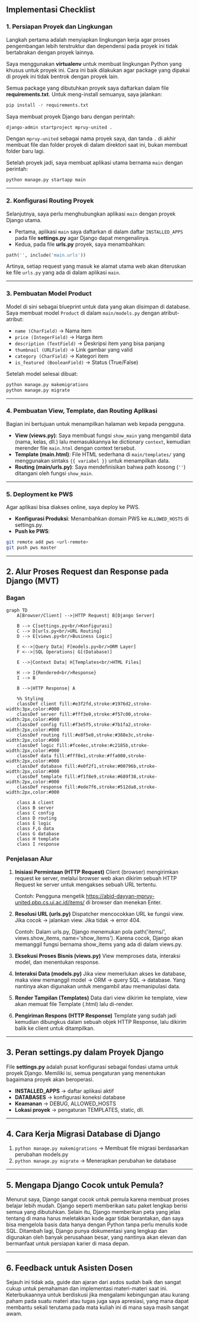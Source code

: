 ## Implementasi Checklist

### 1. Persiapan Proyek dan Lingkungan

Langkah pertama adalah menyiapkan lingkungan kerja agar proses pengembangan lebih terstruktur dan dependensi pada proyek ini tidak bertabrakan dengan proyek lainnya.

Saya menggunakan **virtualenv** untuk membuat lingkungan Python yang khusus untuk proyek ini. Cara ini baik dilakukan agar package yang dipakai di proyek ini tidak bentrok dengan proyek lain.

Semua package yang dibutuhkan proyek saya daftarkan dalam file **requirements.txt**. Untuk meng-install semuanya, saya jalankan:

```bash
pip install -r requirements.txt
```

Saya membuat proyek Django baru dengan perintah:

```bash
django-admin startproject mpruy-united .
```

Dengan `mpruy-united` sebagai nama proyek saya, dan tanda `.` di akhir membuat file dan folder proyek di dalam direktori saat ini, bukan membuat folder baru lagi.

Setelah proyek jadi, saya membuat aplikasi utama bernama `main` dengan perintah:

```bash
python manage.py startapp main
```

---

### 2. Konfigurasi Routing Proyek

Selanjutnya, saya perlu menghubungkan aplikasi `main` dengan proyek Django utama.

* Pertama, aplikasi `main` saya daftarkan di dalam daftar `INSTALLED_APPS` pada file **settings.py** agar Django dapat mengenalinya.
* Kedua, pada file **urls.py** proyek, saya menambahkan:

```python
path('', include('main.urls'))
```

Artinya, setiap request yang masuk ke alamat utama web akan diteruskan ke file `urls.py` yang ada di dalam aplikasi `main`.

---

### 3. Pembuatan Model Product

Model di sini sebagai blueprint untuk data yang akan disimpan di database. Saya membuat model `Product` di dalam `main/models.py` dengan atribut-atribut:

* `name (CharField)` → Nama item
* `price (IntegerField)` → Harga item
* `description (TextField)` → Deskripsi item yang bisa panjang
* `thumbnail (URLField)` → Link gambar yang valid
* `category (CharField)` → Kategori item
* `is_featured (BooleanField)` → Status (True/False)

Setelah model selesai dibuat:

```bash
python manage.py makemigrations
python manage.py migrate
```

---

### 4. Pembuatan View, Template, dan Routing Aplikasi

Bagian ini bertujuan untuk menampilkan halaman web kepada pengguna.

* **View (views.py)**: Saya membuat fungsi `show_main` yang mengambil data (nama, kelas, dll.) lalu memasukkannya ke dictionary `context`, kemudian merender file `main.html` dengan context tersebut.
* **Template (main.html)**: File HTML sederhana di `main/templates/` yang menggunakan sintaks `{{ variabel }}` untuk menampilkan data.
* **Routing (main/urls.py)**: Saya mendefinisikan bahwa path kosong (`''`) ditangani oleh fungsi `show_main`.

---

### 5. Deployment ke PWS

Agar aplikasi bisa diakses online, saya deploy ke PWS.

* **Konfigurasi Produksi**: Menambahkan domain PWS ke `ALLOWED_HOSTS` di settings.py.
* **Push ke PWS**:

```bash
git remote add pws <url-remote>
git push pws master
```

---

## 2. Alur Proses Request dan Response pada Django (MVT)

### Bagan

```mermaid
graph TD
    A[Browser/Client] -->|HTTP Request| B[Django Server]

    B --> C[settings.py<br/>Konfigurasi]
    C --> D[urls.py<br/>URL Routing]
    D --> E[views.py<br/>Business Logic]

    E <-->|Query Data| F[models.py<br/>ORM Layer]
    F <-->|SQL Operations| G[(Database)]

    E -->|Context Data| H[Templates<br/>HTML Files]

    H --> I{Rendered<br/>Response}
    I --> B

    B -->|HTTP Response| A

    %% Styling
    classDef client fill:#e3f2fd,stroke:#1976d2,stroke-width:3px,color:#000
    classDef server fill:#fff3e0,stroke:#f57c00,stroke-width:2px,color:#000
    classDef config fill:#f3e5f5,stroke:#7b1fa2,stroke-width:2px,color:#000
    classDef routing fill:#e8f5e8,stroke:#388e3c,stroke-width:2px,color:#000
    classDef logic fill:#fce4ec,stroke:#c2185b,stroke-width:2px,color:#000
    classDef data fill:#fff8e1,stroke:#ffa000,stroke-width:2px,color:#000
    classDef database fill:#e0f2f1,stroke:#00796b,stroke-width:2px,color:#000
    classDef template fill:#f1f8e9,stroke:#689f38,stroke-width:2px,color:#000
    classDef response fill:#ede7f6,stroke:#512da8,stroke-width:2px,color:#000

    class A client
    class B server
    class C config
    class D routing
    class E logic
    class F,G data
    class G database
    class H template
    class I response
```

### Penjelasan Alur

1. **Inisiasi Permintaan (HTTP Request)**
   Client (browser) mengirimkan request ke server, melalui browser web akan dikirim sebuah HTTP Request ke server untuk mengakses sebuah URL tertentu.
   
   Contoh: Pengguna mengetik https://abid-dayyan-mpruy-united.pbp.cs.ui.ac.id/items/ di browser dan menekan Enter.


2. **Resolusi URL (urls.py)**
   Dispatcher mencocokkan URL ke fungsi view. Jika cocok → jalankan view. Jika tidak → error 404.

   Contoh: Dalam urls.py, Django menemukan pola path('items/', views.show_items, name='show_items'). Karena cocok, Django akan memanggil fungsi bernama show_items yang ada di dalam views.py.


3. **Eksekusi Proses Bisnis (views.py)**
   View memproses data, interaksi model, dan menentukan response.

4. **Interaksi Data (models.py)**
   Jika view memerlukan akses ke database, maka view memanggil model → ORM → query SQL → database. Yang nantinya akan digunakan untuk mengambil atau memanipulasi data.

5. **Render Tampilan (Templates)**
   Data dari view dikirim ke template, view akan memuat file Template (.html) lalu di-render.

6. **Pengiriman Respons (HTTP Response)**
   Template yang sudah jadi kemudian dibungkus dalam sebuah objek HTTP Response, lalu dikirim balik ke client untuk ditampilkan. 

---

## 3. Peran settings.py dalam Proyek Django

File **settings.py** adalah pusat konfigurasi sebagai fondasi utama untuk proyek Django. Memiliki isi, semua pengaturan yang menentukan bagaimana proyek akan beroperasi.


* **INSTALLED\_APPS** → daftar aplikasi aktif
* **DATABASES** → konfigurasi koneksi database
* **Keamanan** → DEBUG, ALLOWED\_HOSTS
* **Lokasi proyek** → pengaturan TEMPLATES, static, dll.

---

## 4. Cara Kerja Migrasi Database di Django

1. `python manage.py makemigrations` → Membuat file migrasi berdasarkan perubahan models.py
2. `python manage.py migrate` → Menerapkan perubahan ke database

---

## 5. Mengapa Django Cocok untuk Pemula?

Menurut saya, Django sangat cocok untuk pemula karena membuat proses belajar lebih mudah. Django seperti memberikan satu paket lengkap berisi semua yang dibutuhkan. Selain itu, Django memberikan peta yang jelas tentang di mana harus meletakkan kode agar tidak berantakan, dan saya bisa mengelola basis data hanya dengan Python tanpa perlu menulis kode SQL. Ditambah lagi, Django punya dokumentasi yang lengkap dan digunakan oleh banyak perusahaan besar, yang nantinya akan elevan dan bermanfaat untuk persiapan karier di masa depan.

---

## 6. Feedback untuk Asisten Dosen

Sejauh ini tidak ada, guide dan ajaran dari asdos sudah baik dan sangat cukup untuk pemahaman dan implementasi materi-materi saat ini. Keterbukaannya untuk berdiskusi jika mengalami kebingungan atau kurang paham pada suatu materi atau tugas juga saya apresiasi, yang mana dapat membantu sekali terutama pada mata kuliah ini di mana saya masih sangat awam.

